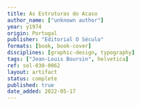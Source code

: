 ```yaml
---
title: As Estruturas do Acaso
author_name: ["unknown author"]
year: y1974
origin: Portugal
publisher: "Editorial O Século"
formats: [book, book-cover]
disciplines: [graphic-design, typography]
tags: ["Jean-Louis Boursin", helvetica]
ref: sol-030-0062
layout: artifact
status: complete
published: true
date_added: 2022-05-17
---
```

